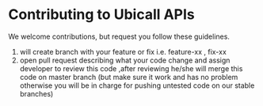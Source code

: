 # Contributing to Ubicall APIs

We welcome contributions, but request you follow these guidelines.

 1. will create branch with your feature or fix i.e. feature-xx , fix-xx
 2. open pull request describing what your code change and assign developer to review this code ,after reviewing he/she will merge this code on master branch (but make sure it work and has no problem otherwise you will be in charge for pushing untested code on our stable branches)
